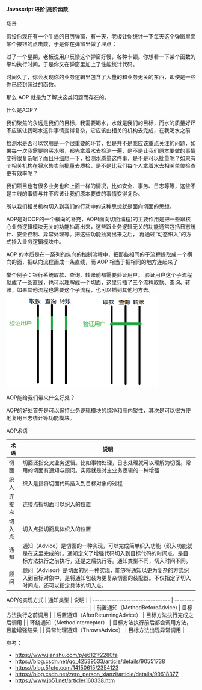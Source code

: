 #### Javascript 进阶|高阶函数

场景

假设你现在有一个牛逼的日历弹窗，有一天，老板让你统计一下每天这个弹窗里面某个按钮的点击数，于是你在弹窗里做了埋点；

过了一个星期，老板说用户反馈这个弹窗好慢，各种卡顿。你想看一下某个函数的平均执行时间，于是你又在弹窗里加上了性能统计代码。

时间久了，你会发现你的业务逻辑里包含了大量的和业务无关的东西，即使是一些你已经封装过的函数。

那么 AOP 就是为了解决这类问题而存在的。


什么是AOP？

我们聚焦的永远是我们的目标，我需要喝水，水就是我们的目标，而水的质量好坏不应该让我喝水这件事情变得复杂，它应该由相关的机构去完成，在我喝水之前

检测水是否可以饮用是一个很重要的环节，但是并不是我应该重点关注的问题，如果每一次我需要购买水喝，都先拿着水去检测一遍，是不是让我们原本要做的事情变得很复杂呢？而且仔细想一下，检测水质量这件事，是不是可以批量呢？如果有个相关机构在将水售卖前批量去质检，是不是比我们每个人拿着水去相关单位检查更有效率呢？

我们项目也有很多业务也和上面一样的情况，比如安全、事务、日志等等，这些不是主线的事情与并不应该让我们原本要做的事情变得复杂。

所以我们相关机构切入到我们的行动中的这种思想就是面向切面的思想。

AOP是对OOP的一个横向的补充，AOP(面向切面编程)的主要作用是把一些跟核心业务逻辑模块无关的功能抽离出来，这些跟业务逻辑无关的功能通常包括日志统计、安全控制、异常处理等。把这些功能抽离出来之后， 再通过“动态织入”的方式掺入业务逻辑模块中。

AOP 的本质是在一系列的纵向的控制流程中，把那些相同的子流程提取成一个横向的面，把纵向流程画成一条直线，而 AOP 相当于把相同的地方连起来了

举个例子：银行系统取款、查询、转账前都需要验证用户。 验证用户这个子流程就成了一条直线，也可以理解成一个切面，这里只插了三个流程取款、查询、转账，如果其他流程也需要这个子流程，也可以插到其他地方去。
![](2020-02-14-16-46-29.png)


AOP能给我们带来什么好处？

AOP的好处首先是可以保持业务逻辑模块的纯净和高内聚性，其次是可以很方便地复用日志统计等功能模块。 

AOP术语

| 术语   | 说明                                                                                                                                                                                             |
| ------ | ------------------------------------------------------------------------------------------------------------------------------------------------------------------------------------------------ |
| 切面   | 切面泛指交叉业务逻辑。比如事物处理，日志处理就可以理解为切面。常用的切面有通知与顾问。实际就是对主业务逻辑的一种增强                                                                             |
| 织入   | 织入是指将切面代码插入到目标对象的过程                                                                                                                                                           |
| 连接点 | 连接点指切面可以织入的位置                                                                                                                                                                       |
| 切入点 | 切入点指切面具体织入的位置                                                                                                                                                                       |
| 通知   | 通知（Advice）是切面的一种实现，可以完成简单织入功能（织入功能就是在这里完成的）。通知定义了增强代码切入到目标代码的时间点，是目标方法执行之前执行，还是之后执行等。通知类型不同，切入时间不同。 |
| 顾问   | 顾问（Advisor）是切面的另一种实现，能够将通知以更为复杂的方式织入到目标对象中，是将通知包装为更复杂切面的装配器。不仅指定了切入时间点，还可以指定具体的切入点。                                  |

AOP的实现方式
| 通知类型                         | 说明                                       |
| -------------------------------- | ------------------------------------------ |
| 前置通知（MethodBeforeAdvice)    | 目标方法执行之前调用                       |
| 后置通知（AfterReturningAdvice） | 目标方法执行完成之后调用                   |
| 环绕通知（MethodInterceptor）    | 目标方法执行前后都会调用方法，且能增强结果 |
| 异常处理通知（ThrowsAdvice）     | 目标方法出现异常调用                       |

参考：
- https://www.jianshu.com/p/e6121f2280fa
- https://blog.csdn.net/qq_42539533/article/details/90551738
- https://blog.51cto.com/14150615/2354123
- https://blog.csdn.net/zero_person_xianzi/article/details/99618377
- https://www.jb51.net/article/160338.htm